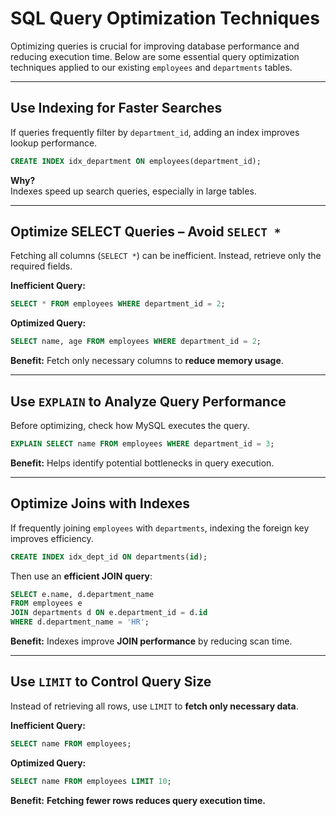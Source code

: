 
# SQL Query Optimization Techniques

Optimizing queries is crucial for improving database performance and reducing execution time. Below are some essential query optimization techniques applied to our existing `employees` and `departments` tables.  

---

## Use Indexing for Faster Searches  
If queries frequently filter by `department_id`, adding an index improves lookup performance.

```sql
CREATE INDEX idx_department ON employees(department_id);
```

 **Why?**  
Indexes speed up search queries, especially in large tables.

---

## Optimize SELECT Queries – Avoid `SELECT *`  
Fetching all columns (`SELECT *`) can be inefficient. Instead, retrieve only the required fields.

 **Inefficient Query:**  
```sql
SELECT * FROM employees WHERE department_id = 2;
```

**Optimized Query:**  
```sql
SELECT name, age FROM employees WHERE department_id = 2;
```
 **Benefit:** Fetch only necessary columns to **reduce memory usage**.

---

##  Use `EXPLAIN` to Analyze Query Performance  
Before optimizing, check how MySQL executes the query.

```sql
EXPLAIN SELECT name FROM employees WHERE department_id = 3;
```

**Benefit:** Helps identify potential bottlenecks in query execution.

---

## Optimize Joins with Indexes  
If frequently joining `employees` with `departments`, indexing the foreign key improves efficiency.

```sql
CREATE INDEX idx_dept_id ON departments(id);
```

Then use an **efficient JOIN query**:

```sql
SELECT e.name, d.department_name  
FROM employees e  
JOIN departments d ON e.department_id = d.id  
WHERE d.department_name = 'HR';
```

**Benefit:** Indexes improve **JOIN performance** by reducing scan time.

---

## Use `LIMIT` to Control Query Size  
Instead of retrieving all rows, use `LIMIT` to **fetch only necessary data**.

 **Inefficient Query:**  
```sql
SELECT name FROM employees;
```

**Optimized Query:**  
```sql
SELECT name FROM employees LIMIT 10;
```
**Benefit:** **Fetching fewer rows reduces query execution time.**


